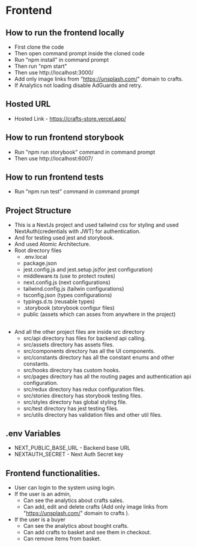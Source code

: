 # Frontend

## How to run the frontend locally

- First clone the code
- Then open command prompt inside the cloned code
- Run "npm install" in command prompt
- Then run "npm start"
- Then use http://localhost:3000/
- Add only image links from  "https://unsplash.com/" domain to crafts.
- If Analytics not loading disable AdGuards and retry.

## Hosted URL

- Hosted Link - https://crafts-store.vercel.app/

## How to run frontend storybook 

- Run "npm run storybook" command in command prompt
- Then use http://localhost:6007/

## How to run frontend tests 

- Run "npm run test" command in command prompt

## Project Structure

- This is a NextJs project and used tailwind css for styling and used NextAuth(credentials with JWT) for authentication.
- And for testing used jest and storybook.
- And used Atomic Architecture.
- Root directory files  
  - .env.local
  - package.json 
  - jest.config.js and jest.setup.js(for jest configuration)
  - middleware.ts (use to protect routes)
  - next.config.js (next configurations)
  - tailwind.config.js (tailwin  configurations)
  - tsconfig.json (types  configurations)
  - typings.d.ts (reusable types)
  - .storybook (storybook configur  files)
  - public (assets which can asses from anywhere in the project)
##
- And all the other project files are inside src directory
  - src/api directory has files for backend api calling.
  - src/assets directory has assets files.
  - src/components directory has all the UI components.
  - src/constants directory has all the constant enums and other constants.
  - src/hooks directory has custom hooks.
  - src/pages directory has all the routing pages and authentication api configuration.
  - src/redux directory has redux configuration files.
  - src/stories directory has storybook testing files.
  - src/styles directory has global styling file.
  - src/test directory has jest testing files.
  - src/utils directory has validation files and other util files.

## .env Variables

- NEXT_PUBLIC_BASE_URL - Backend base URL
- NEXTAUTH_SECRET - Next Auth Secret key

## Frontend functionalities.

- User can login to the system using login.
- If the user is an admin,
  - Can see the analytics about crafts sales.
  - Can add, edit and delete crafts (Add only image links from  "https://unsplash.com/" domain to crafts ).
- If the user is a buyer
  - Can see the analytics about bought crafts.
  - Can add crafts to basket and see them in checkout.
  - Can remove items from basket.
